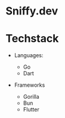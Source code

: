# Sniffy.dev

# Techstack
- Languages:
  - Go
  - Dart

- Frameworks
  - Gorilla
  - Bun
  - Flutter
